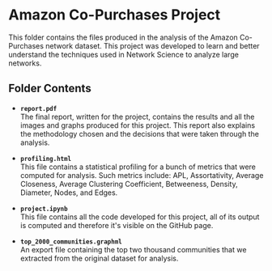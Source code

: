 # Amazon Co-Purchases Project
  This folder contains the files produced in the analysis of the Amazon Co-Purchases network dataset. This project was developed to learn and better understand the techniques used in Network Science to analyze large networks.

## Folder Contents

- **`report.pdf`**  
  The final report, written for the project, contains the results and all the images and graphs produced for this project. This report also explains the methodology chosen and the decisions that were taken through the analysis.

- **`profiling.html`**  
  This file contains a statistical profiling for a bunch of metrics that were computed for analysis. Such metrics include: APL, Assortativity, Average Closeness, Average Clustering Coefficient, Betweeness, Density, Diameter, Nodes, and Edges.

- **`project.ipynb`**  
  This file contains all the code developed for this project, all of its output is computed and therefore it's visible on the GitHub page.

- **`top_2000_communities.graphml`**  
  An export file containing the top two thousand communities that we extracted from the original dataset for analysis.
